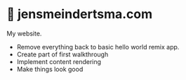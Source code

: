 # 🏡 jensmeindertsma.com

My website.

- Remove everything back to basic hello world remix app.
- Create part of first walkthrough
- Implement content rendering
- Make things look good
